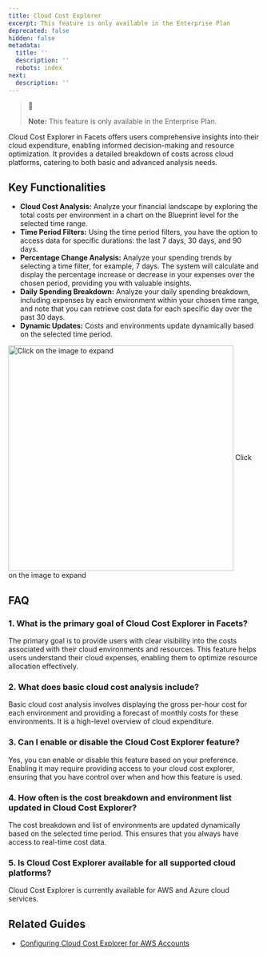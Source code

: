 ```yaml
---
title: Cloud Cost Explorer
excerpt: This feature is only available in the Enterprise Plan
deprecated: false
hidden: false
metadata:
  title: ''
  description: ''
  robots: index
next:
  description: ''
---
```

> 📘
>
> **Note:** This feature is only available in the Enterprise Plan.

Cloud Cost Explorer in Facets offers users comprehensive insights into their cloud expenditure, enabling informed decision-making and resource optimization. It provides a detailed breakdown of costs across cloud platforms, catering to both basic and advanced analysis needs.

## Key Functionalities

* **Cloud Cost Analysis:** Analyze your financial landscape by exploring the total costs per environment in a chart on the Blueprint level for the selected time range.
* **Time Period Filters:** Using the time period filters, you have the option to access data for specific durations: the last 7 days, 30 days, and 90 days. 
* **Percentage Change Analysis:** Analyze your spending trends by selecting a time filter, for example, 7 days. The system will calculate and display the percentage increase or decrease in your expenses over the chosen period, providing you with valuable insights.
* **Daily Spending Breakdown:** Analyze your daily spending breakdown, including expenses by each environment within your chosen time range, and note that you can retrieve cost data for each specific day over the past 30 days.
* **Dynamic Updates:** Costs and environments update dynamically based on the selected time period.

<Image alt="Click on the image to expand" align="center" width="450px" border={true} src="https://files.readme.io/8932313-Costexplorer.gif">
  Click on the image to expand
</Image>

## FAQ

### 1. What is the primary goal of Cloud Cost Explorer in Facets?

The primary goal is to provide users with clear visibility into the costs associated with their cloud environments and resources. This feature helps users understand their cloud expenses, enabling them to optimize resource allocation effectively.

### 2. What does basic cloud cost analysis include?

Basic cloud cost analysis involves displaying the gross per-hour cost for each environment and providing a forecast of monthly costs for these environments. It is a high-level overview of cloud expenditure.

### 3. Can I enable or disable the Cloud Cost Explorer feature?

Yes, you can enable or disable this feature based on your preference. Enabling it may require providing access to your cloud cost explorer, ensuring that you have control over when and how this feature is used.

### 4. How often is the cost breakdown and environment list updated in Cloud Cost Explorer?

The cost breakdown and list of environments are updated dynamically based on the selected time period. This ensures that you always have access to real-time cost data.

### 5. Is Cloud Cost Explorer available for all supported cloud platforms?

Cloud Cost Explorer is currently available for AWS and Azure cloud services.

## Related Guides

* [Configuring Cloud Cost Explorer for AWS Accounts](https://doc.clickup.com/3443930/d/h/3936u-18744/caa022affb5455a/3936u-62804)
